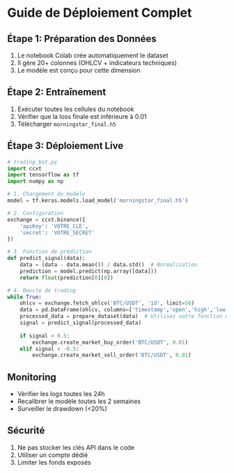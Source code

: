 # Guide de Déploiement Complet

## Étape 1: Préparation des Données
1. Le notebook Colab crée automatiquement le dataset
2. Il gère 20+ colonnes (OHLCV + indicateurs techniques)
3. Le modèle est conçu pour cette dimension

## Étape 2: Entraînement
1. Exécuter toutes les cellules du notebook
2. Vérifier que la loss finale est inférieure à 0.01
3. Télécharger `morningstar_final.h5`

## Étape 3: Déploiement Live
```python
# trading_bot.py
import ccxt
import tensorflow as tf
import numpy as np

# 1. Chargement du modèle
model = tf.keras.models.load_model('morningstar_final.h5')

# 2. Configuration
exchange = ccxt.binance({
    'apiKey': 'VOTRE_CLE',
    'secret': 'VOTRE_SECRET'
})

# 3. Fonction de prédiction
def predict_signal(data):
    data = (data - data.mean()) / data.std()  # Normalisation
    prediction = model.predict(np.array([data]))
    return float(prediction[0][0])

# 4. Boucle de trading
while True:
    ohlcv = exchange.fetch_ohlcv('BTC/USDT', '1d', limit=50)
    data = pd.DataFrame(ohlcv, columns=['timestamp','open','high','low','close','volume'])
    processed_data = prepare_dataset(data)  # Utilisez votre fonction existante
    signal = predict_signal(processed_data)
    
    if signal > 0.5:
        exchange.create_market_buy_order('BTC/USDT', 0.01)
    elif signal < -0.5:
        exchange.create_market_sell_order('BTC/USDT', 0.01)
```

## Monitoring
- Vérifier les logs toutes les 24h
- Recalibrer le modèle toutes les 2 semaines
- Surveiller le drawdown (<20%)

## Sécurité
1. Ne pas stocker les clés API dans le code
2. Utiliser un compte dédié
3. Limiter les fonds exposés
